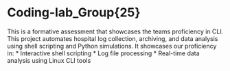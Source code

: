 # Coding-lab_Group{25}
This is a formative assessment that showcases the teams proficiency in CLI. This project automates hospital log collection, archiving, and data analysis using shell scripting and Python simulations. It showcases our proficiency in:  * Interactive shell scripting * Log file processing * Real-time data analysis using Linux CLI tools
